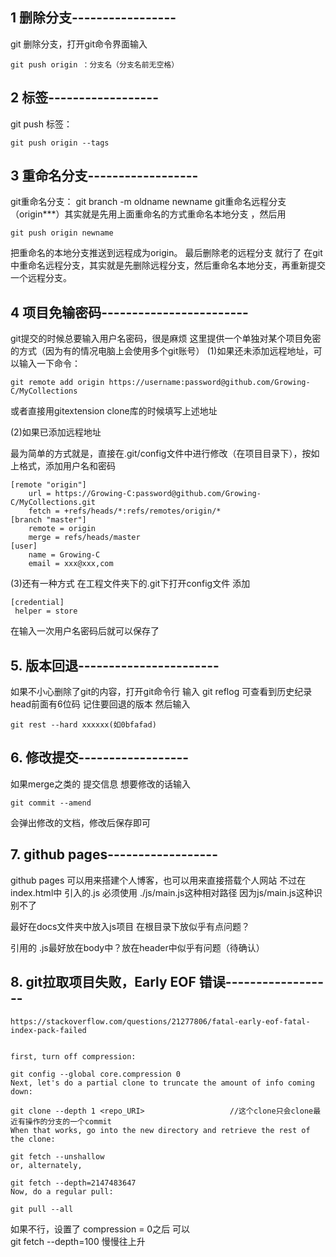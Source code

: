 ## 1 删除分支-----------------
git 删除分支，打开git命令界面输入 
```
git push origin ：分支名（分支名前无空格）
```

## 2 标签------------------
git push 标签：
```
git push origin --tags 
```

## 3 重命名分支------------------
git重命名分支： git branch -m oldname newname
git重命名远程分支（origin***）其实就是先用上面重命名的方式重命名本地分支
，然后用 
```
git push origin newname
```
 把重命名的本地分支推送到远程成为origin。
最后删除老的远程分支  就行了
在git中重命名远程分支，其实就是先删除远程分支，然后重命名本地分支，再重新提交一个远程分支。



## 4 项目免输密码------------------------
git提交的时候总要输入用户名密码，很是麻烦
这里提供一个单独对某个项目免密的方式（因为有的情况电脑上会使用多个git账号）
(1)如果还未添加远程地址，可以输入一下命令：
```
git remote add origin https://username:password@github.com/Growing-C/MyCollections
```
或者直接用gitextension  clone库的时候填写上述地址  

(2)如果已添加远程地址

最为简单的方式就是，直接在.git/config文件中进行修改（在项目目录下），按如上格式，添加用户名和密码
```
[remote "origin"]
	url = https://Growing-C:password@github.com/Growing-C/MyCollections.git
	fetch = +refs/heads/*:refs/remotes/origin/*
[branch "master"]
	remote = origin
	merge = refs/heads/master
[user]
	name = Growing-C
	email = xxx@xxx,com
```


(3)还有一种方式
在工程文件夹下的.git下打开config文件
添加   
```
[credential]
 helper = store
```
在输入一次用户名密码后就可以保存了


## 5. 版本回退-----------------------
如果不小心删除了git的内容，打开git命令行 输入 git reflog 可查看到历史纪录 head前面有6位码  记住要回退的版本
然后输入  
```
git rest --hard xxxxxx(如0bfafad)
```

## 6. 修改提交------------------
如果merge之类的 提交信息 想要修改的话输入

```
git commit --amend
```

会弹出修改的文档，修改后保存即可



## 7. github pages------------------
github pages 可以用来搭建个人博客，也可以用来直接搭载个人网站
不过在index.html中  引入的.js 必须使用 ./js/main.js这种相对路径 因为js/main.js这种识别不了

最好在docs文件夹中放入js项目 在根目录下放似乎有点问题？

引用的 .js最好放在body中？放在header中似乎有问题（待确认）


## 8. git拉取项目失败，Early EOF 错误------------------
```
https://stackoverflow.com/questions/21277806/fatal-early-eof-fatal-index-pack-failed


first, turn off compression:

git config --global core.compression 0
Next, let's do a partial clone to truncate the amount of info coming down:

git clone --depth 1 <repo_URI>                   //这个clone只会clone最近有操作的分支的一个commit
When that works, go into the new directory and retrieve the rest of the clone:

git fetch --unshallow 
or, alternately,

git fetch --depth=2147483647
Now, do a regular pull:

git pull --all
```

如果不行，设置了 compression = 0之后 可以  
git fetch --depth=100  慢慢往上升





